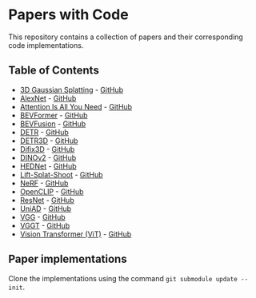 # Papers with Code

This repository contains a collection of papers and their corresponding code implementations.

## Table of Contents

- [3D Gaussian Splatting](./3dgs/gaussian_splatting.pdf) - [GitHub](https://github.com/graphdeco-inria/gaussian-splatting)
- [AlexNet](./alexnet/alexnet.pdf) - [GitHub](https://github.com/dansuh17/alexnet-pytorch)
- [Attention Is All You Need](./attention/attention.pdf) - [GitHub](https://github.com/jadore801120/attention-is-all-you-need-pytorch)
- [BEVFormer](./bevformer/bevformer.pdf) - [GitHub](https://github.com/fundamentalvision/BEVFormer)
- [BEVFusion](./bevfusion/bevfusion.pdf) - [GitHub](https://github.com/mit-han-lab/bevfusion)
- [DETR](./detr/detr.pdf) - [GitHub](https://github.com/facebookresearch/detr)
- [DETR3D](./detr3d/detr3d.pdf) - [GitHub](https://github.com/WangYueFt/detr3d)
- [Difix3D](./difix/difix.pdf) - [GitHub](https://github.com/nv-tlabs/Difix3D)
- [DINOv2](./dinov2/dinov2.pdf) - [GitHub](https://github.com/facebookresearch/dinov2)
- [HEDNet](./hednet/hednet.pdf) - [GitHub](https://github.com/zhanggang001/HEDNet)
- [Lift-Splat-Shoot](./lss/lss.pdf) - [GitHub](https://github.com/nv-tlabs/lift-splat-shoot)
- [NeRF](./nerf/nerf.pdf) - [GitHub](https://github.com/bmild/nerf)
- [OpenCLIP](./openclip/openclip.pdf) - [GitHub](https://github.com/mlfoundations/open_clip)
- [ResNet](./resnet/resnet.pdf) - [GitHub](https://github.com/DeepLearnPhysics/pytorch-resnet-example)
- [UniAD](./uniad/uniad.pdf) - [GitHub](https://github.com/OpenDriveLab/UniAD)
- [VGG](./vgg/vgg.pdf) - [GitHub](https://github.com/Lornatang/VGG-PyTorch)
- [VGGT](./vggt/vggt.pdf) - [GitHub](https://github.com/facebookresearch/vggt)
- [Vision Transformer (ViT)](./vit/vit.pdf) - [GitHub](https://github.com/lucidrains/vit-pytorch)

## Paper implementations
Clone the implementations using the command `git submodule update --init`.